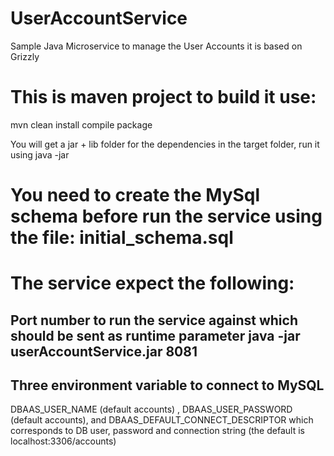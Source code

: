 # UserAccountService
Sample Java Microservice to manage the User Accounts it is based on Grizzly

# This is maven project to build it use:

mvn clean install compile package

You will get a jar + lib folder for the dependencies in the target folder, run it using java -jar 

# You need to create the MySql schema before run the service using the file: initial_schema.sql

# The service expect the following:

## Port number to run the service against which should be sent as runtime parameter java -jar userAccountService.jar 8081
## Three environment variable to connect to MySQL

DBAAS_USER_NAME (default accounts) , DBAAS_USER_PASSWORD (default accounts), and DBAAS_DEFAULT_CONNECT_DESCRIPTOR
which corresponds to DB user, password and connection string (the default is localhost:3306/accounts) 
